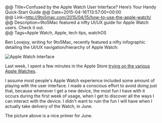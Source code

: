 @@ Title=Confused by the Apple Watch User Interface? Here’s Your Handy Quick-Start Guide 
@@ Date=2015-04-16T13:57:00+00:00  
@@ Link=http://9to5mac.com/2015/04/15/how-to-use-the-apple-watch/  
@@ Description=9to5Mac featured a nifty UI/UX guide for Apple Watch users. Check it out.  
@@ Tags=Apple Watch, Apple, tech tips, watchOS  

Ben Lovejoy, writing for 9to5Mac, recently featured a nifty infographic detailing the UI/UX navigation/hierarchy of Apple Watch:

![Apple Watch Interface][imgur]

Last week, I spent a few minutes in the Apple Store [trying on the various Apple Watches][theoveranalyzed]. 

I assume most people's Apple Watch experience included some amount of playing with the user interface. I made a conscious effort to avoid doing just that, because whenever I get a new device, the most fun I have with it occurs during the first week of usage, when I get to discover all the ways I can interact with the device. I didn't want to ruin the fun I will have when I actually take delivery of the Watch, in June.

The picture above is a nice primer for June.

[imgur]: http://i.imgur.com/FnNZzUG.jpg
[theoveranalyzed]: @@SiteRoot@@/2015/4/10/my-apple-watch-try-on-session-and-that-keyboard